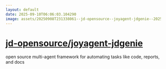 ```yaml
---
layout: default
date: 2025-09-10T06:06:03.104290
image: assets/20250908T231338061--jd-opensource--joyagent-jdgenie--20250908T232115833--cropped.png
---
```


# [jd-opensource/joyagent-jdgenie](https://github.com/jd-opensource/joyagent-jdgenie)

open source multi-agent framework for automating tasks like code, reports, and docs
